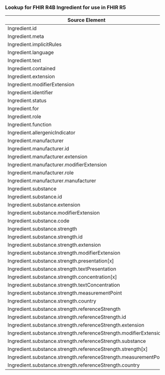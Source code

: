 ### Lookup for FHIR R4B Ingredient for use in FHIR R5

| Source Element | Usage | Target |
| -------------- | ----- | ------ |
| Ingredient.id | UseElementSameName | Ingredient.id |
| Ingredient.meta | UseElementSameName | Ingredient.meta |
| Ingredient.implicitRules | UseElementSameName | Ingredient.implicitRules |
| Ingredient.language | UseElementSameName | Ingredient.language |
| Ingredient.text | UseElementSameName | Ingredient.text |
| Ingredient.contained | UseElementSameName | Ingredient.contained |
| Ingredient.extension | UseElementSameName | Ingredient.extension |
| Ingredient.modifierExtension | UseElementSameName | Ingredient.modifierExtension |
| Ingredient.identifier | UseElementSameName | Ingredient.identifier |
| Ingredient.status | UseElementSameName | Ingredient.status |
| Ingredient.for | UseElementSameName | Ingredient.for |
| Ingredient.role | UseElementSameName | Ingredient.role |
| Ingredient.function | UseElementSameName | Ingredient.function |
| Ingredient.allergenicIndicator | UseElementSameName | Ingredient.allergenicIndicator |
| Ingredient.manufacturer | UseElementSameName | Ingredient.manufacturer |
| Ingredient.manufacturer.id | UseElementSameName | Ingredient.manufacturer.id |
| Ingredient.manufacturer.extension | UseElementSameName | Ingredient.manufacturer.extension |
| Ingredient.manufacturer.modifierExtension | UseElementSameName | Ingredient.manufacturer.modifierExtension |
| Ingredient.manufacturer.role | UseElementSameName | Ingredient.manufacturer.role |
| Ingredient.manufacturer.manufacturer | UseElementSameName | Ingredient.manufacturer.manufacturer |
| Ingredient.substance | UseElementSameName | Ingredient.substance |
| Ingredient.substance.id | UseElementSameName | Ingredient.substance.id |
| Ingredient.substance.extension | UseElementSameName | Ingredient.substance.extension |
| Ingredient.substance.modifierExtension | UseElementSameName | Ingredient.substance.modifierExtension |
| Ingredient.substance.code | UseElementSameName | Ingredient.substance.code |
| Ingredient.substance.strength | UseElementSameName | Ingredient.substance.strength |
| Ingredient.substance.strength.id | UseElementSameName | Ingredient.substance.strength.id |
| Ingredient.substance.strength.extension | UseElementSameName | Ingredient.substance.strength.extension |
| Ingredient.substance.strength.modifierExtension | UseElementSameName | Ingredient.substance.strength.modifierExtension |
| Ingredient.substance.strength.presentation[x] | UseElementSameName | Ingredient.substance.strength.presentation[x] |
| Ingredient.substance.strength.textPresentation | UseElementSameName | Ingredient.substance.strength.textPresentation |
| Ingredient.substance.strength.concentration[x] | UseElementSameName | Ingredient.substance.strength.concentration[x] |
| Ingredient.substance.strength.textConcentration | UseElementSameName | Ingredient.substance.strength.textConcentration |
| Ingredient.substance.strength.measurementPoint | UseElementSameName | Ingredient.substance.strength.measurementPoint |
| Ingredient.substance.strength.country | UseElementSameName | Ingredient.substance.strength.country |
| Ingredient.substance.strength.referenceStrength | UseElementSameName | Ingredient.substance.strength.referenceStrength |
| Ingredient.substance.strength.referenceStrength.id | UseElementSameName | Ingredient.substance.strength.referenceStrength.id |
| Ingredient.substance.strength.referenceStrength.extension | UseElementSameName | Ingredient.substance.strength.referenceStrength.extension |
| Ingredient.substance.strength.referenceStrength.modifierExtension | UseElementSameName | Ingredient.substance.strength.referenceStrength.modifierExtension |
| Ingredient.substance.strength.referenceStrength.substance | UseElementSameName | Ingredient.substance.strength.referenceStrength.substance |
| Ingredient.substance.strength.referenceStrength.strength[x] | UseElementSameName | Ingredient.substance.strength.referenceStrength.strength[x] |
| Ingredient.substance.strength.referenceStrength.measurementPoint | UseElementSameName | Ingredient.substance.strength.referenceStrength.measurementPoint |
| Ingredient.substance.strength.referenceStrength.country | UseElementSameName | Ingredient.substance.strength.referenceStrength.country |
